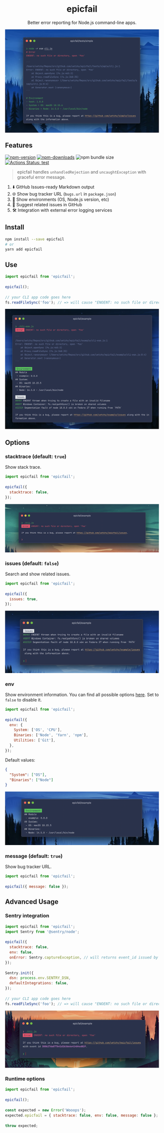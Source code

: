<h1 align="center">epicfail</h1>
<p align="center">Better error reporting for Node.js command-line apps.</p>
<img  align="center" src="https://raw.githubusercontent.com/uetchy/epicfail/master/docs/top.png" />

## Features

[![npm-version]][npm-url]
[![npm-downloads]][npm-url]
![npm bundle size](https://img.shields.io/bundlephobia/minzip/epicfail)
[![Actions Status: test](https://github.com/uetchy/epicfail/workflows/test/badge.svg)](https://github.com/uetchy/epicfail/actions?query=test)

[npm-version]: https://badgen.net/npm/v/epicfail
[npm-downloads]: https://badgen.net/npm/dt/epicfail
[npm-url]: https://npmjs.org/package/epicfail

> epicfail handles `unhandledRejection` and `uncaughtException` with graceful error message.

1. ⬇️ GitHub Issues-ready Markdown output
1. 🌐 Show bug tracker URL (`bugs.url` in `package.json`)
1. 🍁 Show environments (OS, Node.js version, etc)
1. 👀 Suggest related issues in GitHub
1. 🛠 Integration with external error logging services

## Install

```bash
npm install --save epicfail
# or
yarn add epicfail
```

## Use

```js
import epicfail from 'epicfail';

epicfail();

// your CLI app code goes here
fs.readFileSync('foo'); // => will cause "ENOENT: no such file or directory, open 'foo'"
```

![With stacktrace](https://raw.githubusercontent.com/uetchy/epicfail/master/docs/full.png)

## Options

### stacktrace (default: `true`)

Show stack trace.

```js
import epicfail from 'epicfail';

epicfail({
  stacktrace: false,
});
```

![Without stacktrace](https://raw.githubusercontent.com/uetchy/epicfail/master/docs/without-stacktrace.png)

### issues (default: `false`)

Search and show related issues.

```js
import epicfail from 'epicfail';

epicfail({
  issues: true,
});
```

![With issues](https://raw.githubusercontent.com/uetchy/epicfail/master/docs/with-issues.png)

### env

Show environment information. You can find all possible options [here](https://github.com/tabrindle/envinfo#cli-usage). Set to `false` to disable it.

```js
import epicfail from 'epicfail';

epicfail({
  env: {
    System: ['OS', 'CPU'],
    Binaries: ['Node', 'Yarn', 'npm'],
    Utilities: ['Git'],
  },
});
```

Default values:

```json
{
  "System": ["OS"],
  "Binaries": ["Node"]
}
```

![With envinfo](https://raw.githubusercontent.com/uetchy/epicfail/master/docs/with-envinfo.png)

### message (default: `true`)

Show bug tracker URL.

```js
import epicfail from 'epicfail';

epicfail({ message: false });
```

## Advanced Usage

### Sentry integration

```js
import epicfail from 'epicfail';
import Sentry from '@sentry/node';

epicfail({
  stacktrace: false,
  env: false,
  onError: Sentry.captureException, // will returns event_id issued by Sentry
});

Sentry.init({
  dsn: process.env.SENTRY_DSN,
  defaultIntegrations: false,
});

// your CLI app code goes here
fs.readFileSync('foo'); // => will cause "ENOENT: no such file or directory, open 'foo'"
```

![Sentry integration](https://raw.githubusercontent.com/uetchy/epicfail/master/docs/with-sentry.png)

### Runtime options

```js
import epicfail from 'epicfail';

epicfail();

const expected = new Error('Wooops');
expected.epicfail = { stacktrace: false, env: false, message: false };

throw expected;
```
